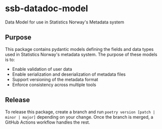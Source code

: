 # ssb-datadoc-model

Data Model for use in Statistics Norway's Metadata system

## Purpose

This package contains pydantic models defining the fields and data types used in Statistics Norway's metadata system. The purpose of these models is to:

- Enable validation of user data
- Enable serialization and deserialization of metadata files
- Support versioning of the metadata format
- Enforce consistency across multiple tools

## Release

To release this package, create a branch and run `poetry version [patch | minor | major]` depending on your change. Once the branch is merged, a GitHub Actions workflow handles the rest.
